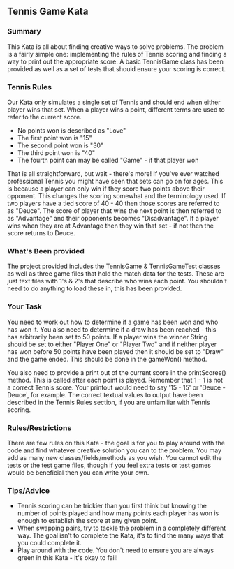 ## Tennis Game Kata

### Summary
This Kata is all about finding creative ways to solve problems. The problem is a fairly simple one: implementing the rules of Tennis scoring and finding a way to print out the appropriate score. A basic TennisGame class has been provided as well as a set of tests that should ensure your scoring is correct.

### Tennis Rules
Our Kata only simulates a single set of Tennis and should end when either player wins that set. When a player wins a point, different terms are used to refer to the current score.
* No points won is described as "Love"
* The first point won is "15"
* The second point won is "30"
* The third point won is "40"
* The fourth point can may be called "Game" - if that player won

That is all straightforward, but wait - there's more! If you've ever watched professional Tennis you might have seen that sets can go on for ages. This is because a player can only win if they score two points above their opponent. This changes the scoring somewhat and the terminology used. If two players have a tied score of 40 - 40 then those scores are referred to as "Deuce". The score of player that wins the next point is then referred to as "Advantage" and their opponents becomes "Disadvantage". If a player wins when they are at Advantage then they win that set - if not then the score returns to Deuce. 

### What's Been provided
The project provided includes the TennisGame & TennisGameTest classes as well as three game files that hold the match data for the tests. These are just text files with 1's & 2's that describe who wins each point. You shouldn't need to do anything to load these in, this has been provided.

### Your Task
You need to work out how to determine if a game has been won and who has won it. You also need to determine if a draw has been reached - this has arbitrarily been set to 50 points. If a player wins the winner String should be set to either "Player One" or "Player Two" and if neither player has won before 50 points have been played then it should be set to "Draw" and the game ended. This should be done in the gameWon() method.

You also need to provide a print out of the current score in the printScores() method. This is called after each point is played. Remember that 1 - 1 is not a correct Tennis score. Your printout would need to say '15 - 15' or 'Deuce - Deuce', for example. The correct textual values to output have been described in the Tennis Rules section, if you are unfamiliar with Tennis scoring.

### Rules/Restrictions
There are few rules on this Kata - the goal is for you to play around with the code and find whatever creative solution you can to the problem. You may add as many new classes/fields/methods as you wish. You cannot edit the tests or the test game files, though if you feel extra tests or test games would be beneficial then you can write your own.

### Tips/Advice
* Tennis scoring can be trickier than you first think but knowing the number of points played and how many points each player has won is enough to establish the score at any given point.
* When swapping pairs, try to tackle the problem in a completely different way. The goal isn't to complete the Kata, it's to find the many ways that you could complete it.
* Play around with the code. You don't need to ensure you are always green in this Kata - it's okay to fail!
